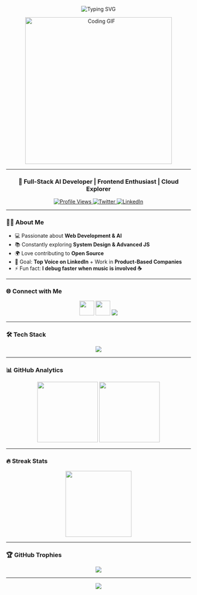 <!-- Banner -->
<p align="center">
  <img src="https://readme-typing-svg.herokuapp.com?font=Fira+Code&size=28&duration=3000&pause=1000&color=00C9FF&center=true&vCenter=true&width=550&lines=Hi+%F0%9F%91%8B%2C+I'm+Rahul+Kumar;Full-Stack+AI+Developer;Frontend+%26+Backend+Engineer;Passionate+Lifelong+Learner" alt="Typing SVG" />
</p>

<!-- GIF -->
<p align="center">
  <img src="https://media.giphy.com/media/3oKIPEqDGUULpEU0aQ/giphy.gif" width="400" alt="Coding GIF" />
</p>

---

<h3 align="center">🚀 Full-Stack AI Developer | Frontend Enthusiast | Cloud Explorer</h3>

<p align="center">
  <a href="https://komarev.com/ghpvc/?username=imrvarma">
    <img src="https://komarev.com/ghpvc/?username=imrvarma&label=Profile%20Views&color=ff69b4&style=flat-square" alt="Profile Views" />
  </a>
  <a href="https://twitter.com/glovruu706">
    <img src="https://img.shields.io/twitter/follow/glovruu706?logo=twitter&style=flat-square&color=1DA1F2" alt="Twitter" />
  </a>
  <a href="https://linkedin.com/in/rahul-kumar-105068257">
    <img src="https://img.shields.io/badge/LinkedIn-Connect-blue?style=flat-square&logo=linkedin" alt="LinkedIn" />
  </a>
</p>

---

### 👨‍💻 About Me  
- 💻 Passionate about **Web Development & AI**  
- 📚 Constantly exploring **System Design & Advanced JS**  
- 🌍 Love contributing to **Open Source**  
- 🎯 Goal: **Top Voice on LinkedIn** + Work in **Product-Based Companies**  
- ⚡ Fun fact: **I debug faster when music is involved ☕**  

---

### 🌐 Connect with Me  
<p align="center">
<a href="https://twitter.com/glovruu706"><img src="https://skillicons.dev/icons?i=twitter" height="40" /></a>
<a href="https://linkedin.com/in/rahul-kumar-105068257"><img src="https://skillicons.dev/icons?i=linkedin" height="40" /></a>
<a href="https://leetcode.com/qfnglfzgpc"><img src="https://img.shields.io/badge/LeetCode-Problems%20Solved-orange?style=for-the-badge&logo=leetcode" /></a>
</p>

---

### 🛠 Tech Stack  
<p align="center">
<img src="https://skillicons.dev/icons?i=html,css,js,react,nodejs,tailwind,c,cpp,git,figma" />
</p>

---

### 📊 GitHub Analytics  
<p align="center">
  <img src="https://github-readme-stats.vercel.app/api?username=imrvarma&show_icons=true&theme=radical" height="165" />
  <img src="https://github-readme-stats.vercel.app/api/top-langs/?username=imrvarma&layout=compact&theme=radical" height="165" />
</p>

---

### 🔥 Streak Stats  
<p align="center">
  <img src="https://github-readme-streak-stats.herokuapp.com/?user=imrvarma&theme=radical" height="180" />
</p>

---

### 🏆 GitHub Trophies  
<p align="center">
  <img src="https://github-profile-trophy.vercel.app/?username=imrvarma&theme=radical&row=1&column=6" />
</p>

---

<!-- Footer -->
<p align="center">
  <img src="https://capsule-render.vercel.app/api?type=waving&color=gradient&height=120&section=footer" />
</p>
